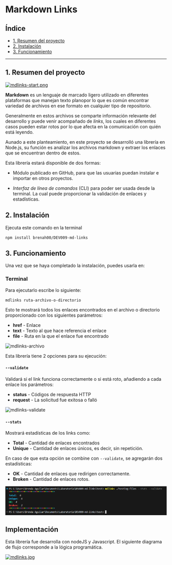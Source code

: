 # Markdown Links

## Índice

* [1. Resumen del proyecto](#1-resumen-del-proyecto)
* [2. Instalación](#2-instalación)
* [3. Funcionamiento](#3-funcionamiento)

***

## 1. Resumen del proyecto

[![mdlinks-start.png](https://i.postimg.cc/fysmvZ54/mdlinks-start.png)](https://postimg.cc/WF9d2BQS)

**Markdown** es un lenguaje de marcado ligero utilizado en diferentes plataformas que manejan texto planopor lo que es común encontrar variedad de archivos en ese formato en cualquier tipo de repositorio.

Generalmente en estos archivos se comparte información relevante del desarrollo y puede venir acompañado de *links*, los cuales en diferentes casos pueden estar rotos por lo que afecta en la comunicación con quién está leyendo.

Aunado a este planteamiento, en este proyecto se desarrolló una librería en Node.js, su función es analizar los archivos markdown y extraer los enlaces que se encuentran dentro de estos.

Esta librería estará disponible de dos formas: 

* Módulo publicado en GitHub, para que las usuarias puedan instalar e importar en otros proyectos.

* *Interfaz de línea de comandos* (CLI) para poder ser usada desde la terminal. La cual puede proporcionar la validación de enlaces y estadísticas.

## 2. Instalación

Ejecuta este comando en la terminal

```
npm install brenah00/DEV009-md-links
```
## 3. Funcionamiento

Una vez que se haya completado la instalación, puedes usarla en:

### Terminal

Para ejecutarlo escribe lo siguiente:

```
mdlinks ruta-archivo-o-directorio
```

Esto te mostrará todos los enlaces encontrados en el archivo o  directorio proporcionado con los siguientes parámetros:
 * **href** - Enlace 
 * **text** - Texto al que hace referencia el enlace
 * **file** - Ruta en la que el enlace fue encontrado

![mdlinks-archivo](./media_files/mdlinks_cli.gif)

Esta librería tiene 2 opciones para su ejecución:

#### `--validate`

Validará si el link funciona correctamente o si está roto, añadiendo a cada enlace los parámetros:
 * **status** - Códigos de respuesta HTTP
 * **request** - La solicitud fue exitosa o falló

![mdlinks-validate](./media_files/mdlinks_validate.gif)

#### `--stats`

Mostrará estadísticas de los links como:
 * **Total** - Cantidad de enlaces encontrados
 * **Unique** - Cantidad de enlaces únicos, es decir, sin repetición.

En caso de que esta opción se combine con `--validate`, se agregarán dos estadísticas: 
* **OK** - Cantidad de enlaces que redirigen correctamente.
* **Broken** - Cantidad de enlaces rotos.

![mdlinks-stats-validate](./media_files/mdlinks_stats.png)

## Implementación

Esta librería fue desarrolla con nodeJS y Javascript. El siguiente diagrama de flujo corresponde a la lógica programática.

[![mdlinks.jpg](https://i.postimg.cc/tgQNLm6q/mdlinks.jpg)](https://postimg.cc/qNwKKwQS)
